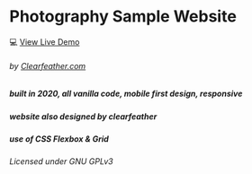 # Photography Sample Website 
💻 [View Live Demo](https://clearfeather.github.io/Sample-LEP/)

###### by [Clearfeather.com](https://clearfeather.com) 
##### built in 2020, all vanilla code, mobile first design, responsive
##### website also designed by clearfeather
##### use of CSS Flexbox & Grid
###### Licensed under GNU GPLv3
